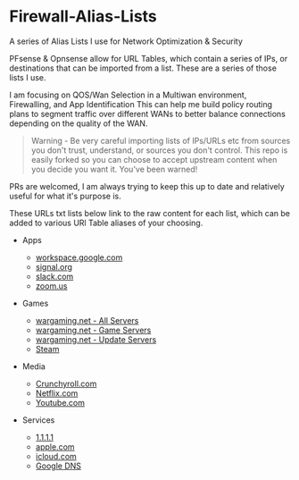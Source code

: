 # Firewall-Alias-Lists
A series of Alias Lists I use for Network Optimization &amp; Security

PFsense & Opnsense allow for URL Tables, which contain a series of IPs, or destinations that can be imported from a list. These are a series of those lists I use. 

I am focusing on QOS/Wan Selection in a Multiwan environment, Firewalling, and App Identification This can help me build policy routing plans to segment traffic over different WANs to better balance connections depending on the quality of the WAN.

> Warning - Be very careful importing lists of IPs/URLs etc from sources you don't trust, understand, or sources you don't control. This repo is easily forked so you can choose to accept upstream content when you decide you want it. You've been warned!

PRs are welcomed, I am always trying to keep this up to date and relatively useful for what it's purpose is. 

These URLs txt lists below link to the raw content for each list, which can be added to various URl Table aliases of your choosing.

- Apps
  - [workspace.google.com](https://raw.githubusercontent.com/alexwitherspoon/Firewall-Alias-Lists/main/apps/google-workspaces.txt)
  - [signal.org](https://raw.githubusercontent.com/alexwitherspoon/Firewall-Alias-Lists/main/apps/signal.txt)
  - [slack.com](https://raw.githubusercontent.com/alexwitherspoon/Firewall-Alias-Lists/main/apps/slack.txt)
  - [zoom.us](https://raw.githubusercontent.com/alexwitherspoon/Firewall-Alias-Lists/main/apps/zoom.txt)

- Games
  - [wargaming.net - All Servers](https://raw.githubusercontent.com/alexwitherspoon/Firewall-Alias-Lists/main/games/wargaming.txt)
  - [wargaming.net - Game Servers](https://raw.githubusercontent.com/alexwitherspoon/Firewall-Alias-Lists/main/games/wargaming-game-servers.txt)
  - [wargaming.net - Update Servers](https://raw.githubusercontent.com/alexwitherspoon/Firewall-Alias-Lists/main/games/wargaming-update-servers.txt)
  - [Steam](https://raw.githubusercontent.com/alexwitherspoon/Firewall-Alias-Lists/main/games/steam.txt)

- Media
  - [Crunchyroll.com](https://raw.githubusercontent.com/alexwitherspoon/Firewall-Alias-Lists/main/media/crunchyroll.txt)
  - [Netflix.com](https://raw.githubusercontent.com/alexwitherspoon/Firewall-Alias-Lists/main/media/netflix.txt)
  - [Youtube.com](https://raw.githubusercontent.com/alexwitherspoon/Firewall-Alias-Lists/main/media/youtube.txt)

- Services
  - [1.1.1.1](https://raw.githubusercontent.com/alexwitherspoon/Firewall-Alias-Lists/main/services/dns-cloudflare.txt)
  - [apple.com](https://raw.githubusercontent.com/alexwitherspoon/Firewall-Alias-Lists/main/services/apple.com.txt)
  - [icloud.com](https://raw.githubusercontent.com/alexwitherspoon/Firewall-Alias-Lists/main/services/icloud.com.txt)
  - [Google DNS](https://raw.githubusercontent.com/alexwitherspoon/Firewall-Alias-Lists/main/services/dns-google.txt)